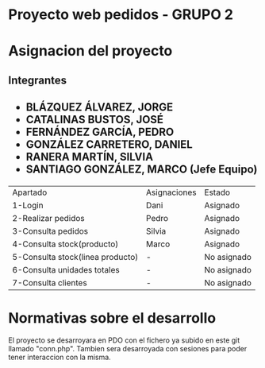 <h1>Proyecto web pedidos - GRUPO 2 </h1>
<h1>Asignacion del proyecto</h1>
<h2>Integrantes<h2>
	<ul>
		<li>BLÁZQUEZ ÁLVAREZ, JORGE</li>
		<li>CATALINAS BUSTOS, JOSÉ</li>
		<li>FERNÁNDEZ GARCÍA, PEDRO</li>
		<li>GONZÁLEZ CARRETERO, DANIEL</li>
		<li>RANERA MARTÍN, SILVIA</li>
		<li>SANTIAGO GONZÁLEZ, MARCO (Jefe Equipo)</li>		
	</ul>
<table>
	<tr>
		<td>Apartado</td>
		<td>Asignaciones</td>
		<td>Estado</td>
  	</tr>
	<tr>
		<td>1-Login</td>
		<td>Dani</td>
		<td>Asignado</td>
  	</tr>
  	<tr>
    		<td>2-Realizar pedidos</td>
	  	<td>Pedro</td>
	  	<td>Asignado</td>
  	</tr>
  	<tr>
    		<td>3-Consulta pedidos</td>
	  	<td>Silvia</td>
	  	<td>Asignado</td>
	</tr>
	<tr>
		<td>4-Consulta stock(producto)</td>
		<td>Marco</td>
		<td>Asignado</td>
	</tr>
	<tr>
		<td>5-Consulta stock(linea producto)</td>
		<td>-</td>
		<td>No asignado</td>
	</tr>
	<tr>
		<td>6-Consulta unidades totales</td>
		<td>-</td>
		<td>No asignado</td>
	</tr>
	<tr>
		<td>7-Consulta clientes</td>
		<td>-</td>
		<td>No asignado</td>
	</tr>
</table>

<h1>Normativas sobre el desarrollo</h1>
El proyecto se desarroyara en PDO con el fichero ya subido en este git </br>
llamado "conn.php".
Tambien sera desarroyada con sesiones para poder tener interaccion con la misma.
